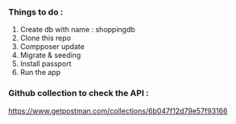 ### Things to do :
1. Create db with name : shoppingdb
2. Clone this repo
3. Compposer update
4. Migrate & seeding
5. Install passport
6. Run the app

### Github collection to check the API :
https://www.getpostman.com/collections/6b047f12d79e57f93166
